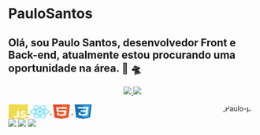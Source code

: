 # PauloSantos

## Olá, sou Paulo Santos, desenvolvedor Front e Back-end, atualmente estou procurando uma oportunidade na área. 🚀 🛸



<div align="center">
  <a href="https://github.com/PauloSantos1109">
  <img height="160em" src="https://github-readme-stats.vercel.app/api?username=PauloSantos1109&show_icons=true&theme=dark&include_all_commits=true&count_private=true"/>
  <img height="160em" src="https://github-readme-stats.vercel.app/api/top-langs/?username=PauloSantos1109&layout=compact&langs_count=7&theme=dark"/>
</div>
  <div style="display: inline_block"><br>
  <img align="center" alt="Paulo-Js" height="30" width="40" src="https://raw.githubusercontent.com/devicons/devicon/master/icons/javascript/javascript-plain.svg">
  <img align="center" alt="Paulo-React" height="30" width="40" src="https://raw.githubusercontent.com/devicons/devicon/master/icons/react/react-original.svg">
  <img align="center" alt="Paulo-HTML" height="30" width="40" src="https://raw.githubusercontent.com/devicons/devicon/master/icons/html5/html5-original.svg">
  <img align="center" alt="Paulo-CSS" height="30" width="40" src="https://raw.githubusercontent.com/devicons/devicon/master/icons/css3/css3-original.svg">
  <img align="right" alt="Paulo-pic" height="150" style="border-radius:50px;" src="https://avatars.githubusercontent.com/u/64332760?s=400&u=03ef6c30741656d346fe8eaf025342649bf5e096&v=4?width=676&height=676">
</div>


  
  <div> 
  <a href="https://www.instagram.com/dev_paulo_santos/" target="_blank"><img src="https://img.shields.io/badge/-Instagram-%23E4405F?style=for-the-badge&logo=instagram&logoColor=white" target="_blank"></a>
  <a href = "mailto:phsantos2011@gmail.com"><img src="https://img.shields.io/badge/-Gmail-%23333?style=for-the-badge&logo=gmail&logoColor=white" target="_blank"></a>
  <a href="https://www.linkedin.com/in/paulo-henrique-d-4a4540140" target="_blank"><img src="https://img.shields.io/badge/-LinkedIn-%230077B5?style=for-the-badge&logo=linkedin&logoColor=white" target="_blank"></a> 
   
</div>
